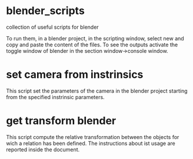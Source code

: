# blender_scripts
collection of useful scripts for blender

To run them, in a blender project, in the scripting window, select new and copy and paste the content of the files. To see the outputs activate the toggle window of blender in the section window->console window. 

# set camera from instrinsics
This script set the parameters of the camera in the blender project starting from the specified instrinsic parameters.

# get transform blender
This script compute the relative transformation between the objects for wich a relation has been defined. The instructions about ist usage are reported inside the document. 
